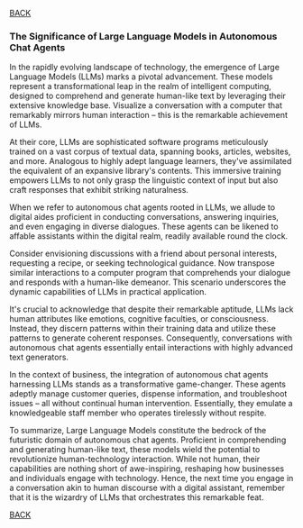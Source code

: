 [BACK](main.md)

### The Significance of Large Language Models in Autonomous Chat Agents

In the rapidly evolving landscape of technology, the emergence of Large Language Models (LLMs) marks a pivotal advancement. These models represent a transformational leap in the realm of intelligent computing, designed to comprehend and generate human-like text by leveraging their extensive knowledge base. Visualize a conversation with a computer that remarkably mirrors human interaction – this is the remarkable achievement of LLMs.

At their core, LLMs are sophisticated software programs meticulously trained on a vast corpus of textual data, spanning books, articles, websites, and more. Analogous to highly adept language learners, they've assimilated the equivalent of an expansive library's contents. This immersive training empowers LLMs to not only grasp the linguistic context of input but also craft responses that exhibit striking naturalness.

When we refer to autonomous chat agents rooted in LLMs, we allude to digital aides proficient in conducting conversations, answering inquiries, and even engaging in diverse dialogues. These agents can be likened to affable assistants within the digital realm, readily available round the clock.

Consider envisioning discussions with a friend about personal interests, requesting a recipe, or seeking technological guidance. Now transpose similar interactions to a computer program that comprehends your dialogue and responds with a human-like demeanor. This scenario underscores the dynamic capabilities of LLMs in practical application.

It's crucial to acknowledge that despite their remarkable aptitude, LLMs lack human attributes like emotions, cognitive faculties, or consciousness. Instead, they discern patterns within their training data and utilize these patterns to generate coherent responses. Consequently, conversations with autonomous chat agents essentially entail interactions with highly advanced text generators.

In the context of business, the integration of autonomous chat agents harnessing LLMs stands as a transformative game-changer. These agents adeptly manage customer queries, dispense information, and troubleshoot issues – all without continual human intervention. Essentially, they emulate a knowledgeable staff member who operates tirelessly without respite.

To summarize, Large Language Models constitute the bedrock of the futuristic domain of autonomous chat agents. Proficient in comprehending and generating human-like text, these models wield the potential to revolutionize human-technology interaction. While not human, their capabilities are nothing short of awe-inspiring, reshaping how businesses and individuals engage with technology. Hence, the next time you engage in a conversation akin to human discourse with a digital assistant, remember that it is the wizardry of LLMs that orchestrates this remarkable feat.

[BACK](main.md)